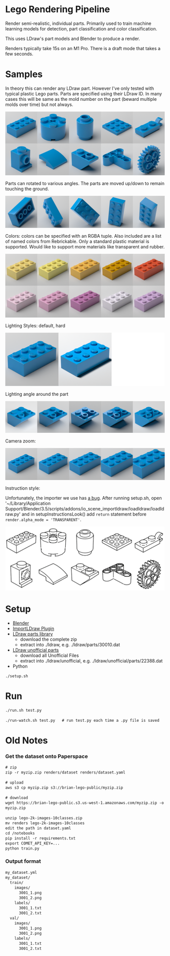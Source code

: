 # Lego Rendering Pipeline

Render semi-realistic, individual parts. Primarily used to train
machine learning models for detection, part classification and color
classification.

This uses LDraw's part models and Blender to produce a render.

Renders typically take 15s on an M1 Pro. There is a draft mode
that takes a few seconds.


# Samples

In theory this can render any LDraw part. However I've only tested with typical plastic Lego parts. Parts are specified using their LDraw ID. In many cases this will be same as the mold number on the part (beward multiple molds over time) but not always.

![grid of parts](docs/parts.png)

Parts can rotated to various angles. The parts are moved up/down to
remain touching the ground.

![grid of various rotations](docs/part_rotations.png)

Colors: colors can be specified with an RGBA tuple. Also included are a list of named colors from Rebrickable. Only a standard plastic material is supported. Would like to support more materials like transparent and rubber.

![grid of colors](docs/colors.png)

Lighting Styles: default, hard

![grid of lighting styles](docs/lighting_styles.png)

Lighting angle around the part

![grid of light angles](docs/light_angles.png)

Camera zoom:

![grid of various zoom levels](docs/zooms.png)


Instruction style:

Unfortunately, the importer we use has [a bug](https://github.com/TobyLobster/ImportLDraw/issues/76). After running setup.sh,
open '~/Library/Application Support/Blender/3.5/scripts/addons/io_scene_importldraw/loadldraw/loadldraw.py' and in setupInstructionsLook() add `return` statement
before `render.alpha_mode = 'TRANSPARENT'`.

![grid of various parts in line art style](docs/instructions.png)

# Setup
- [Blender](https://blender.org)
- [ImportLDraw Plugin](https://github.com/TobyLobster/ImportLDraw)
- [LDraw parts library](https://library.ldraw.org/updates?latest)
  - download the complete zip
  - extract into ./ldraw, e.g. ./ldraw/parts/30010.dat
- [LDraw unofficial parts](https://library.ldraw.org/tracker)
  - download all Unofficial Files
  - extract into ./ldraw/unofficial, e.g. ./ldraw/unofficial/parts/22388.dat
- Python

```
./setup.sh
```

# Run
```
./run.sh test.py

./run-watch.sh test.py   # run test.py each time a .py file is saved
```


# Old Notes

### Get the dataset onto Paperspace

```
# zip
zip -r myzip.zip renders/dataset renders/dataset.yaml

# upload
aws s3 cp myzip.zip s3://brian-lego-public/myzip.zip

# download
wget https://brian-lego-public.s3.us-west-1.amazonaws.com/myzip.zip -o myzip.zip

unzip lego-2k-images-10classes.zip
mv renders lego-2k-images-10classes
edit the path in dataset.yaml
cd /notebooks
pip install -r requirements.txt
export COMET_API_KEY=...
python train.py
```

###  Output format

```
my_dataset.yml
my_dataset/
  train/
    images/
      3001_1.png
      3001_2.png
    labels/
      3001_1.txt
      3001_2.txt
  val/
    images/
      3001_1.png
      3001_2.png
    labels/
      3001_1.txt
      3001_2.txt
```
